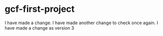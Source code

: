# gcf-first-project
I have made a change.
I have made another change to check once again.
I have made a change as version 3
